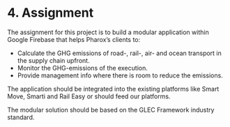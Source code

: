 # 4. Assignment

The assignment for this project is to build a modular application within Google Firebase that helps Pharox’s clients to:

-	Calculate the GHG emissions of road-, rail-, air- and ocean transport in the supply chain upfront.
-	Monitor the GHG-emissions of the execution.
-	Provide management info where there is room to reduce the emissions.

The application should be integrated into the existing platforms like Smart Move, Smarti and Rail Easy or should feed our platforms. 

The modular solution should be based on the GLEC Framework industry standard.
